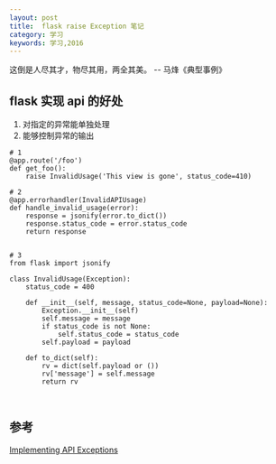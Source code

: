 ```yaml
---
layout: post
title:  flask raise Exception 笔记
category: 学习
keywords: 学习,2016
---
```


这倒是人尽其才，物尽其用，两全其美。  -- 马烽《典型事例》


## flask 实现 api 的好处

1. 对指定的异常能单独处理
2. 能够控制异常的输出


```
# 1
@app.route('/foo')
def get_foo():
    raise InvalidUsage('This view is gone', status_code=410)

# 2
@app.errorhandler(InvalidAPIUsage)
def handle_invalid_usage(error):
    response = jsonify(error.to_dict())
    response.status_code = error.status_code
    return response


# 3
from flask import jsonify

class InvalidUsage(Exception):
    status_code = 400

    def __init__(self, message, status_code=None, payload=None):
        Exception.__init__(self)
        self.message = message
        if status_code is not None:
            self.status_code = status_code
        self.payload = payload

    def to_dict(self):
        rv = dict(self.payload or ())
        rv['message'] = self.message
        return rv



```






## 参考

[Implementing API Exceptions](http://flask.pocoo.org/docs/0.10/patterns/apierrors/)
